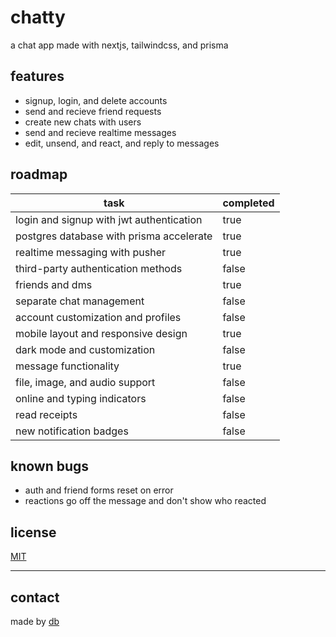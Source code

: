 # chatty

a chat app
made with nextjs, tailwindcss, and prisma

## features

- signup, login, and delete accounts
- send and recieve friend requests
- create new chats with users
- send and recieve realtime messages
- edit, unsend, and react, and reply to messages

## roadmap

| task                                     | completed |
| ---------------------------------------- | --------- |
| login and signup with jwt authentication | true      |
| postgres database with prisma accelerate | true      |
| realtime messaging with pusher           | true      |
| third-party authentication methods       | false     |
| friends and dms                          | true      |
| separate chat management                 | false     |
| account customization and profiles       | false     |
| mobile layout and responsive design      | true      |
| dark mode and customization              | false     |
| message functionality                    | true      |
| file, image, and audio support           | false     |
| online and typing indicators             | false     |
| read receipts                            | false     |
| new notification badges                  | false     |

## known bugs

- auth and friend forms reset on error
- reactions go off the message and don't show who reacted

## license

[MIT](LICENSE)

---

## contact

made by [db](https://github.com/DataBase137)

